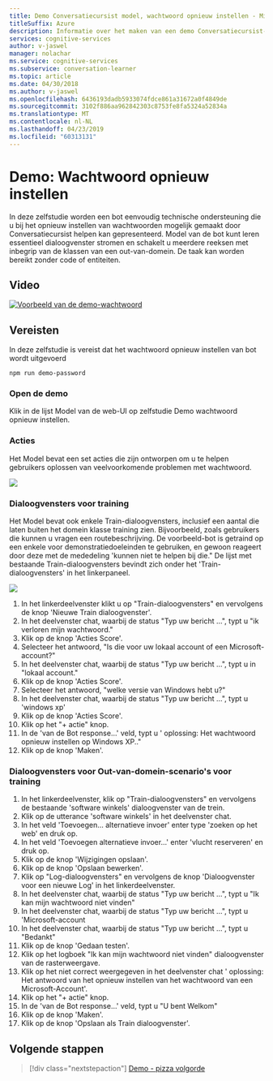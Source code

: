 ```yaml
---
title: Demo Conversatiecursist model, wachtwoord opnieuw instellen - Microsoft Cognitive Services | Microsoft Docs
titleSuffix: Azure
description: Informatie over het maken van een demo Conversatiecursist-model.
services: cognitive-services
author: v-jaswel
manager: nolachar
ms.service: cognitive-services
ms.subservice: conversation-learner
ms.topic: article
ms.date: 04/30/2018
ms.author: v-jaswel
ms.openlocfilehash: 6436193dadb5933074fdce861a31672a0f4849de
ms.sourcegitcommit: 3102f886aa962842303c8753fe8fa5324a52834a
ms.translationtype: MT
ms.contentlocale: nl-NL
ms.lasthandoff: 04/23/2019
ms.locfileid: "60313131"
---
```

# <a name="demo-password-reset"></a>Demo: Wachtwoord opnieuw instellen
In deze zelfstudie worden een bot eenvoudig technische ondersteuning die u bij het opnieuw instellen van wachtwoorden mogelijk gemaakt door Conversatiecursist helpen kan gepresenteerd. Model van de bot kunt leren essentieel dialoogvenster stromen en schakelt u meerdere reeksen met inbegrip van de klassen van een out-van-domein. De taak kan worden bereikt zonder code of entiteiten.

## <a name="video"></a>Video

[![Voorbeeld van de demo-wachtwoord](https://aka.ms/cl_Tutorial_v3_DemoPassword_Preview)](https://aka.ms/cl_Tutorial_v3_DemoPassword)

## <a name="requirements"></a>Vereisten
In deze zelfstudie is vereist dat het wachtwoord opnieuw instellen van bot wordt uitgevoerd

    npm run demo-password

### <a name="open-the-demo"></a>Open de demo

Klik in de lijst Model van de web-UI op zelfstudie Demo wachtwoord opnieuw instellen. 

### <a name="actions"></a>Acties

Het Model bevat een set acties die zijn ontworpen om u te helpen gebruikers oplossen van veelvoorkomende problemen met wachtwoord.

![](../media/tutorial_pw_reset_actions.PNG)

### <a name="training-dialogs"></a>Dialoogvensters voor training

Het Model bevat ook enkele Train-dialoogvensters, inclusief een aantal die laten buiten het domein klasse training zien. Bijvoorbeeld, zoals gebruikers die kunnen u vragen een routebeschrijving. De voorbeeld-bot is getraind op een enkele voor demonstratiedoeleinden te gebruiken, en gewoon reageert door deze met de mededeling 'kunnen niet te helpen bij die." De lijst met bestaande Train-dialoogvensters bevindt zich onder het 'Train-dialoogvensters' in het linkerpaneel.

![](../media/tutorial_pw_reset_entities.PNG)

1. In het linkerdeelvenster klikt u op "Train-dialoogvensters" en vervolgens de knop 'Nieuwe Train dialoogvenster'.
2. In het deelvenster chat, waarbij de status "Typ uw bericht …", typt u "ik verloren mijn wachtwoord."
3. Klik op de knop 'Acties Score'.
4. Selecteer het antwoord, "Is die voor uw lokaal account of een Microsoft-account?"
5. In het deelvenster chat, waarbij de status "Typ uw bericht …", typt u in "lokaal account."
6. Klik op de knop 'Acties Score'.
7. Selecteer het antwoord, "welke versie van Windows hebt u?"
8. In het deelvenster chat, waarbij de status "Typ uw bericht …", typt u 'windows xp'
9. Klik op de knop 'Acties Score'.
10. Klik op het "+ actie" knop.
11. In de 'van de Bot response...' veld, typt u ' oplossing: Het wachtwoord opnieuw instellen op Windows XP.."
12. Klik op de knop 'Maken'.

### <a name="training-dialogs-for-out-of-domain-scenarios"></a>Dialoogvensters voor Out-van-domein-scenario's voor training

1. In het linkerdeelvenster, klik op "Train-dialoogvensters" en vervolgens de bestaande 'software winkels' dialoogvenster van de trein.
2. Klik op de utterance 'software winkels' in het deelvenster chat.
3. In het veld 'Toevoegen... alternatieve invoer' enter type 'zoeken op het web' en druk op.
4. In het veld 'Toevoegen alternatieve invoer...' enter 'vlucht reserveren' en druk op.
5. Klik op de knop 'Wijzigingen opslaan'.
6. Klik op de knop 'Opslaan bewerken'.
7. Klik op "Log-dialoogvensters" en vervolgens de knop 'Dialoogvenster voor een nieuwe Log' in het linkerdeelvenster.
8. In het deelvenster chat, waarbij de status "Typ uw bericht …", typt u "Ik kan mijn wachtwoord niet vinden"
9. In het deelvenster chat, waarbij de status "Typ uw bericht …", typt u 'Microsoft-account
10. In het deelvenster chat, waarbij de status "Typ uw bericht …", typt u "Bedankt"
11. Klik op de knop 'Gedaan testen'.
12. Klik op het logboek "Ik kan mijn wachtwoord niet vinden" dialoogvenster van de rasterweergave.
13. Klik op het niet correct weergegeven in het deelvenster chat ' oplossing: Het antwoord van het opnieuw instellen van het wachtwoord van een Microsoft-Account'.
14. Klik op het "+ actie" knop.
15. In de 'van de Bot response...' veld, typt u "U bent Welkom"
16. Klik op de knop 'Maken'.
17. Klik op de knop 'Opslaan als Train dialoogvenster'.

## <a name="next-steps"></a>Volgende stappen

> [!div class="nextstepaction"]
> [Demo - pizza volgorde](./demo-pizza-order.md)
